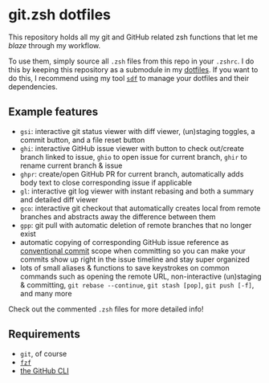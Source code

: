 # git.zsh dotfiles

This repository holds all my git and GitHub related zsh functions that let me
*blaze* through my workflow.

To use them, simply source all `.zsh` files from this repo in your `.zshrc`. I
do this by keeping this repository as a submodule in my
[dotfiles](https://github.com/jannis-baum/dotfiles.git). If you want to do
this, I recommend using my tool
[`sdf`](https://github.com/jannis-baum/sync-dotfiles.zsh) to manage your
dotfiles and their dependencies.

## Example features

- `gsi`: interactive git status viewer with diff viewer, (un)staging toggles,
  a commit button, and a file reset button
- `ghi`: interactive GitHub issue viewer with button to check out/create branch
  linked to issue, `ghio` to open issue for current branch, `ghir` to rename
  current branch & issue
- `ghpr`: create/open GitHub PR for current branch, automatically adds body text
  to close corresponding issue if applicable
- `gl`: interactive git log viewer with instant rebasing and both a summary and
  detailed diff viewer
- `gco`: interactive git checkout that automatically creates local from remote
  branches and abstracts away the difference between them
- `gpp`: git pull with automatic deletion of remote branches that no longer exist
- automatic copying of corresponding GitHub issue reference as [conventional
  commit](https://www.conventionalcommits.org/en/v1.0.0/) scope when committing
  so you can make your commits show up right in the issue timeline and stay
  super organized
- lots of small aliases & functions to save keystrokes on common commands such
  as opening the remote URL, non-interactive (un)staging & committing, `git
  rebase --continue`, `git stash [pop]`, `git push [-f]`, and many more

Check out the commented `.zsh` files for more detailed info!

## Requirements

- `git`, of course
- [`fzf`](https://github.com/junegunn/fzf)
- [the GitHub CLI](https://cli.github.com/)
